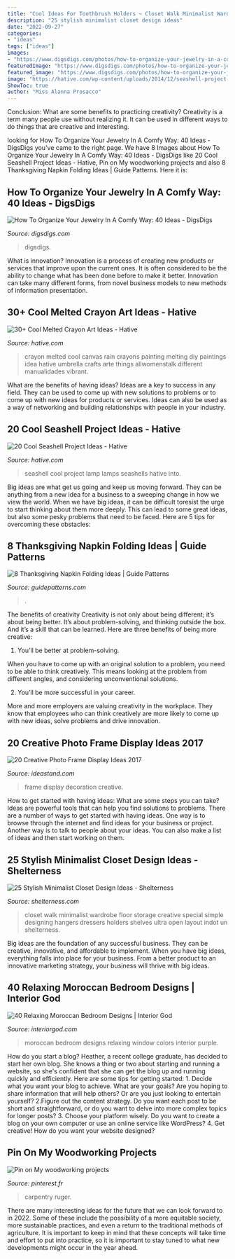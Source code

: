 ```yaml
---
title: "Cool Ideas For Toothbrush Holders ~ Closet Walk Minimalist Wardrobe Floor Storage Creative Special Simple Designing Hangers Dressers Holders Shelves Ultra Open Layout Indot Un Shelterness"
description: "25 stylish minimalist closet design ideas"
date: "2022-09-27"
categories:
- "ideas"
tags: ["ideas"]
images:
- "https://www.digsdigs.com/photos/how-to-organize-your-jewelry-in-a-comfy-way-ideas-5-554x739.jpg"
featuredImage: "https://www.digsdigs.com/photos/how-to-organize-your-jewelry-in-a-comfy-way-ideas-5-554x739.jpg"
featured_image: "https://www.digsdigs.com/photos/how-to-organize-your-jewelry-in-a-comfy-way-ideas-5-554x739.jpg"
image: "https://hative.com/wp-content/uploads/2014/12/seashell-project-ideas/13-seashell-lamp.jpg"
ShowToc: true
author: "Miss Alanna Prosacco"
---
```



Conclusion: What are some benefits to practicing creativity?
Creativity is a term many people use without realizing it. It can be used in different ways to do things that are creative and interesting.

	

		
looking for How To Organize Your Jewelry In A Comfy Way: 40 Ideas - DigsDigs you've came to the right page. We have 8 Images about How To Organize Your Jewelry In A Comfy Way: 40 Ideas - DigsDigs like 20 Cool Seashell Project Ideas - Hative, Pin on My woodworking projects and also 8 Thanksgiving Napkin Folding Ideas | Guide Patterns. Here it is:
		
    
## How To Organize Your Jewelry In A Comfy Way: 40 Ideas - DigsDigs

<img loading=lazy src="https://www.digsdigs.com/photos/how-to-organize-your-jewelry-in-a-comfy-way-ideas-5-554x739.jpg" onerror="this.onerror=null;this.src='https://tse4.mm.bing.net/th?id=OIP.B2KGItOnlJZ4_qhfauqQ1AHaJ4&amp;pid=15.1';" alt="How To Organize Your Jewelry In A Comfy Way: 40 Ideas - DigsDigs">

_Source: digsdigs.com_

>digsdigs. 

	

What is innovation?
Innovation is a process of creating new products or services that improve upon the current ones. It is often considered to be the ability to change what has been done before to make it better. Innovation can take many different forms, from novel business models to new methods of information presentation.

    
## 30+ Cool Melted Crayon Art Ideas - Hative

<img loading=lazy src="https://hative.com/wp-content/uploads/2014/04/melted-crayon-art/13-love-in-rain.jpg" onerror="this.onerror=null;this.src='https://tse3.mm.bing.net/th?id=OIP.4u2mf1Mcwn6edmzJLByh0wHaJ6&amp;pid=15.1';" alt="30+ Cool Melted Crayon Art Ideas - Hative">

_Source: hative.com_

>crayon melted cool canvas rain crayons painting melting diy paintings idea hative umbrella crafts arte things allwomenstalk different manualidades vibrant. 

	

What are the benefits of having ideas?
Ideas are a key to success in any field. They can be used to come up with new solutions to problems or to come up with new ideas for products or services. Ideas can also be used as a way of networking and building relationships with people in your industry.

    
## 20 Cool Seashell Project Ideas - Hative

<img loading=lazy src="https://hative.com/wp-content/uploads/2014/12/seashell-project-ideas/13-seashell-lamp.jpg" onerror="this.onerror=null;this.src='https://tse2.mm.bing.net/th?id=OIP.qCJraIMZYB5f4uhH387v3AHaLd&amp;pid=15.1';" alt="20 Cool Seashell Project Ideas - Hative">

_Source: hative.com_

>seashell cool project lamp lamps seashells hative into. 

	

Big ideas are what get us going and keep us moving forward. They can be anything from a new idea for a business to a sweeping change in how we view the world. When we have big ideas, it can be difficult toresist the urge to start thinking about them more deeply. This can lead to some great ideas, but also some pesky problems that need to be faced. Here are 5 tips for overcoming these obstacles: 

    
## 8 Thanksgiving Napkin Folding Ideas | Guide Patterns

<img loading=lazy src="https://www.guidepatterns.com/wp-content/uploads/2020/06/Thanksgiving-Napkin-Folding-Pictures.jpg" onerror="this.onerror=null;this.src='https://tse1.mm.bing.net/th?id=OIP.JiASmRVc6ReGCz3TVUK-XgAAAA&amp;pid=15.1';" alt="8 Thanksgiving Napkin Folding Ideas | Guide Patterns">

_Source: guidepatterns.com_

>. 

	

The benefits of creativity
Creativity is not only about being different; it’s about being better. It’s about problem-solving, and thinking outside the box. And it’s a skill that can be learned. Here are three benefits of being more creative:
1. You’ll be better at problem-solving.

When you have to come up with an original solution to a problem, you need to be able to think creatively. This means looking at the problem from different angles, and considering unconventional solutions.

2. You’ll be more successful in your career.

More and more employers are valuing creativity in the workplace. They know that employees who can think creatively are more likely to come up with new ideas, solve problems and drive innovation.

    
## 20 Creative Photo Frame Display Ideas 2017

<img loading=lazy src="https://ideastand.com/wp-content/uploads/2014/08/photo-frame-ideas/15-stairwell-photo-wall-decoration.jpg" onerror="this.onerror=null;this.src='https://tse2.mm.bing.net/th?id=OIP.DDzoKH5ls5A57y_QTRu71AHaLH&amp;pid=15.1';" alt="20 Creative Photo Frame Display Ideas 2017">

_Source: ideastand.com_

>frame display decoration creative. 

	

How to get started with having ideas: What are some steps you can take?
Ideas are powerful tools that can help you find solutions to problems. There are a number of ways to get started with having ideas. One way is to browse through the internet and find ideas for your business or project. Another way is to talk to people about your ideas. You can also make a list of ideas and then start working on them.

    
## 25 Stylish Minimalist Closet Design Ideas - Shelterness

<img loading=lazy src="https://i.shelterness.com/2020/05/an-ultra-minimalist-white-closet-with-large-dressers-open-shelves-holders-for-hangers-and-boxes.jpg" onerror="this.onerror=null;this.src='https://tse1.mm.bing.net/th?id=OIP.7ZFargJ4AXHlZwbRknv7ygHaLG&amp;pid=15.1';" alt="25 Stylish Minimalist Closet Design Ideas - Shelterness">

_Source: shelterness.com_

>closet walk minimalist wardrobe floor storage creative special simple designing hangers dressers holders shelves ultra open layout indot un shelterness. 

	

Big ideas are the foundation of any successful business. They can be creative, innovative, and affordable to implement. When you have big ideas, everything falls into place for your business. From a better product to an innovative marketing strategy, your business will thrive with big ideas.

    
## 40 Relaxing Moroccan Bedroom Designs | Interior God

<img loading=lazy src="http://interiorgod.com/wp-content/uploads/2016/06/moroccan-bedroom-design-ideas.jpg" onerror="this.onerror=null;this.src='https://tse1.mm.bing.net/th?id=OIP.PJdevC3lBkFJ8qEUniiMPwHaLV&amp;pid=15.1';" alt="40 Relaxing Moroccan Bedroom Designs | Interior God">

_Source: interiorgod.com_

>moroccan bedroom designs relaxing window colors interior purple. 

	

How do you start a blog?
Heather, a recent college graduate, has decided to start her own blog. She knows a thing or two about starting and running a website, so she's confident that she can get the blog up and running quickly and efficiently. Here are some tips for getting started: 1. Decide what you want your blog to achieve. What are your goals? Are you hoping to share information that will help others? Or are you just looking to entertain yourself? 2.Figure out the content strategy. Do you want each post to be short and straightforward, or do you want to delve into more complex topics for longer posts? 3. Choose your platform wisely. Do you want to create a blog on your own computer or use an online service like WordPress? 4. Get creative! How do you want your website designed?

    
## Pin On My Woodworking Projects

<img loading=lazy src="https://i.pinimg.com/736x/95/d6/ad/95d6ada9418ab55e5f69df0562360008--woodworking-projects.jpg" onerror="this.onerror=null;this.src='https://tse2.mm.bing.net/th?id=OIP.aeIRBeLSydeVL-DJfWF30QHaNK&amp;pid=15.1';" alt="Pin on My woodworking projects">

_Source: pinterest.fr_

>carpentry ruger. 

	

There are many interesting ideas for the future that we can look forward to in 2022. Some of these include the possibility of a more equitable society, more sustainable practices, and even a return to the traditional methods of agriculture. It is important to keep in mind that these concepts will take time and effort to put into practice, so it is important to stay tuned to what new developments might occur in the year ahead.

